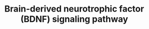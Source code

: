 ---
annotations:
- id: PW:0000572
  parent: signaling pathway
  type: Pathway Ontology
  value: brain-derived neurotrophic factor signaling pathway
authors:
- NetPath
- MaintBot
- Christine Chichester
- Egonw
- Zari
- Evelo
- Mkutmon
- Khanspers
- Eweitz
description: Brain-derived neurotrophic factor (BDNF) is a neurotrophin essential
  for growth, differentiation, plasticity, and survival of neurons. BDNF is also required
  for processes such as energy metabolism, behavior, mental health, learning, memory,
  stress, pain and apoptosis. BDNF is implicated in various neuronal disorders such
  as Alzheimer's disease, Huntington's disease, depression, and bipolar disorder.  BDNF
  binds to tyrosine kinase receptor known as tropomyosin-related kinase B (TrkB).
  It also binds with low affinity to p75 neurotrophin receptor (p75NTR). BDNF and
  its receptors are expressed throughout the central and peripheral nervous system.  BDNF
  signaling is elicited when it dimerizes and binds to TrkB, resulting in the receptor
  dimerization and autophosphorylation. The activation of the receptor results in
  its interaction with molecules such as Shp2, Shc and PLC-gamma. These molecules
  further interact and modify their downstream targets leading to various neuronal
  processes. BDNF activates the signaling cascades such as PLC/PKC, PI3K/Akt, Ras/Erk,
  AMPK/ACC and NFκB pathways. BDNF through PLC/PKC pathway leads to release of intracellular
  calcium and regulation of synaptic plasticity. It also maintains synaptic plasticity
  through cAMP/PKA signaling. Activation of PI3K/Akt pathway through BDNF/TrkB interaction
  inhibits cell apoptosis by decreasing the expression of BIM. However, BDNF/p75NTR
  interaction activates JNK through TRAF6, which leads to apoptosis. Activation of
  JNK3 also leads to proteolytic cleavage of the p75NTR by TACE. PI3K/Akt also leads
  to activation of mTOR pathway and subsequently protein synthesis. Ras/Erk signaling
  is involved in cell proliferation, differentiation and protection of neurons. BDNF
  also leads to neuronal survival through Erk5/Mef pathway. Phosphorylation of synapsin
  by Erk1/2 leads to neurotransmitter release. BDNF signaling leads to nitric oxide
  production through NFκB pathway. BDNF induces neurite outgrowth through activation
  of JAK/STAT, Rac, and Cdc42 pathways. BDNF enhances oxidation of fat through AMPK
  mediated inhibition of ACC. It also plays role in microtubule assembly through inhibition
  of GSK3-beta. It leads to oxidative neuronal necrosis through activation of NCF
  molecules. BDNF also regulates the surface expression of AMPA and NMDA receptors.
  BDNF also regulates the expression of genes leading to processes such as differentiation
  of dendrites and calcification of cementoblast-like cells.  Proteins on this pathway
  have targeted assays available via the [https://assays.cancer.gov/available_assays?wp_id=WP2380
  CPTAC Assay Portal]
last-edited: 2021-12-24
organisms:
- Homo sapiens
redirect_from:
- /index.php/Pathway:WP2380
- /instance/WP2380
revision: null
schema-jsonld:
- '@context': https://schema.org/
  '@id': https://wikipathways.github.io/pathways/WP2380.html
  '@type': Dataset
  creator:
    '@type': Organization
    name: WikiPathways
  description: Brain-derived neurotrophic factor (BDNF) is a neurotrophin essential
    for growth, differentiation, plasticity, and survival of neurons. BDNF is also
    required for processes such as energy metabolism, behavior, mental health, learning,
    memory, stress, pain and apoptosis. BDNF is implicated in various neuronal disorders
    such as Alzheimer's disease, Huntington's disease, depression, and bipolar disorder.  BDNF
    binds to tyrosine kinase receptor known as tropomyosin-related kinase B (TrkB).
    It also binds with low affinity to p75 neurotrophin receptor (p75NTR). BDNF and
    its receptors are expressed throughout the central and peripheral nervous system.  BDNF
    signaling is elicited when it dimerizes and binds to TrkB, resulting in the receptor
    dimerization and autophosphorylation. The activation of the receptor results in
    its interaction with molecules such as Shp2, Shc and PLC-gamma. These molecules
    further interact and modify their downstream targets leading to various neuronal
    processes. BDNF activates the signaling cascades such as PLC/PKC, PI3K/Akt, Ras/Erk,
    AMPK/ACC and NFκB pathways. BDNF through PLC/PKC pathway leads to release of intracellular
    calcium and regulation of synaptic plasticity. It also maintains synaptic plasticity
    through cAMP/PKA signaling. Activation of PI3K/Akt pathway through BDNF/TrkB interaction
    inhibits cell apoptosis by decreasing the expression of BIM. However, BDNF/p75NTR
    interaction activates JNK through TRAF6, which leads to apoptosis. Activation
    of JNK3 also leads to proteolytic cleavage of the p75NTR by TACE. PI3K/Akt also
    leads to activation of mTOR pathway and subsequently protein synthesis. Ras/Erk
    signaling is involved in cell proliferation, differentiation and protection of
    neurons. BDNF also leads to neuronal survival through Erk5/Mef pathway. Phosphorylation
    of synapsin by Erk1/2 leads to neurotransmitter release. BDNF signaling leads
    to nitric oxide production through NFκB pathway. BDNF induces neurite outgrowth
    through activation of JAK/STAT, Rac, and Cdc42 pathways. BDNF enhances oxidation
    of fat through AMPK mediated inhibition of ACC. It also plays role in microtubule
    assembly through inhibition of GSK3-beta. It leads to oxidative neuronal necrosis
    through activation of NCF molecules. BDNF also regulates the surface expression
    of AMPA and NMDA receptors. BDNF also regulates the expression of genes leading
    to processes such as differentiation of dendrites and calcification of cementoblast-like
    cells.  Proteins on this pathway have targeted assays available via the [https://assays.cancer.gov/available_assays?wp_id=WP2380
    CPTAC Assay Portal]
  keywords:
  - ACACB
  - ADAM17
  - AKT1
  - ALPL
  - APC
  - BAD
  - BCL2L11
  - BDNF
  - BMP2
  - CAMK1
  - CAMK2
  - CAMK4
  - CASP3
  - CDC42
  - CDH2
  - CDK5
  - CDK5R1
  - CDKL5
  - CEBPB
  - CFL1
  - CNR1
  - CREB1
  - CRTC1
  - CSNK2A1
  - CTNNB1
  - CYFIP1
  - DAG
  - DLG1
  - DOCK3
  - DOK5
  - DPYSL2
  - EEF2
  - EGR1
  - EGR2
  - EIF2S1
  - EIF2S2
  - EIF4E
  - EIF4EBP1
  - ELK1
  - FOS
  - FOXO3
  - FRS2
  - FRS3
  - FYN
  - GABRB3
  - GNB2L1
  - GRB2
  - GRIA1
  - GRIA2
  - GRIA3
  - GRIN1
  - GRIN2B
  - GRIP1
  - GSK3B
  - HRAS
  - IGF2BP1
  - IKK1
  - IKK2
  - IP3
  - IRS1
  - IRS2
  - IkkG
  - JAK2
  - JUN
  - KCNA3
  - KCNN2
  - KIDINS220
  - KSR1
  - LINGO1
  - MAP2K1
  - MAP2K2
  - MAP2K5
  - MAP3K1
  - MAP3K2
  - MAPK1
  - MAPK10
  - MAPK14
  - MAPK3
  - MAPK7
  - MAPK8
  - MAPK9
  - MAPT
  - MARCKS
  - MEF2A
  - MEF2C
  - MTOR
  - NCAM1
  - NCF1
  - NCF2
  - NCK1
  - NCK2
  - NFATC4
  - NFKB1
  - NFKBIA
  - NGF
  - NGFR
  - NSF
  - NTF3
  - NTRK1
  - NTRK2
  - NTRK3
  - PDPK1
  - PIK3CA
  - PIK3R1
  - PIK3R2
  - PIP2
  - PIP3
  - PLCG1
  - PPP2CA
  - PRKAA1
  - PRKAA2
  - PRKCD
  - PTK2B
  - PTPN11
  - PTPRF
  - RAB3A
  - RAC1
  - RAF1
  - RANBP9
  - RAP1A
  - RASGRF1
  - RELA
  - RHOG
  - RPS6
  - RPS6KA1
  - RPS6KA3
  - RPS6KA5
  - RPS6KB1
  - SH2B
  - SH2B2
  - SHC1
  - SHC2
  - SHC3
  - SHC4
  - SIRPA
  - SORT1
  - SPP1
  - SQSTM1
  - SRC
  - STAT1
  - STAT3
  - STAT5A
  - STAT5B
  - SYN1
  - TIAM1
  - TRAF6
  - TSC2
  - VAV2
  - VAV3
  - YBX1
  - cAMP
  license: CC0
  name: Brain-derived neurotrophic factor (BDNF) signaling pathway
seo: CreativeWork
title: Brain-derived neurotrophic factor (BDNF) signaling pathway
wpid: WP2380
---